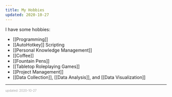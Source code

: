 ```yaml
---
title: My Hobbies
updated: 2020-10-27
---
```


I have some hobbies:

- [[Programming]]
- [[AutoHotkey]] Scripting
- [[Personal Knowledge Management]]
- [[Coffee]]
- [[Fountain Pens]]
- [[Tabletop Roleplaying Games]]
- [[Project Management]]
- [[Data Collection]], [[Data Analysis]], and [[Data Visualization]]

---

<sup><sub><font color="#a6a6a6">updated: 2020-10-27</font></sub></sup>
